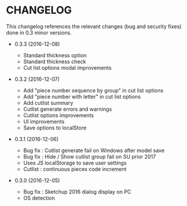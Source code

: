 CHANGELOG
=========

This changelog references the relevant changes (bug and security fixes) done
in 0.3 minor versions.

* 0.3.3 (2016-12-08)

  * Standard thickness option
  * Standard thickness check
  * Cut list options modal improvements

* 0.3.2 (2016-12-07)

  * Add "piece number sequence by group" in cut list options
  * Add "piece number with letter" in cut list options
  * Add cutlist summary
  * Cutlist generate errors and warnings
  * Cutlist options improvements
  * UI improvements
  * Save options to localStore

* 0.3.1 (2016-12-06)

  * Bug fix : Cutlist generate fail on Windows after model save
  * Bug fix : Hide / Show cutlist group fail on SU prior 2017
  * Uses JS localStorage to save user settings
  * Cutlist : continuous pieces code increment

* 0.3.0 (2016-12-05)

  * Bug fix : Sketchup 2016 dialog display on PC
  * OS detection

